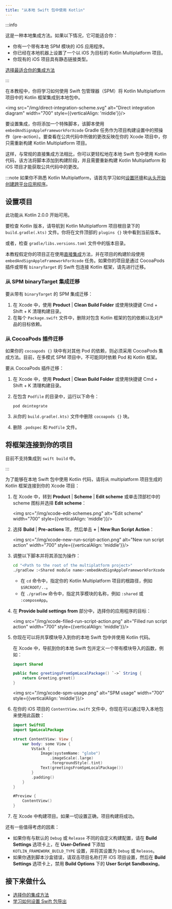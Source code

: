 ```yaml
---
title: "从本地 Swift 包中使用 Kotlin"
---
```

:::info

   这是一种本地集成方法。如果以下情况，它可能适合你：<br/>

   * 你有一个带有本地 SPM 模块的 iOS 应用程序。
   * 你已经在本地机器上设置了一个以 iOS 为目标的 Kotlin Multiplatform 项目。
   * 你现有的 iOS 项目具有静态链接类型。<br/>

   [选择最适合你的集成方法](multiplatform-ios-integration-overview.md)

:::

在本教程中，你将学习如何使用 Swift 包管理器（SPM）将 Kotlin Multiplatform 项目中的 Kotlin 框架集成到本地包中。

<img src="/img/direct-integration-scheme.svg" alt="Direct integration diagram" width="700" style={{verticalAlign: 'middle'}}/>

要设置集成，你将添加一个特殊脚本，该脚本使用 `embedAndSignAppleFrameworkForXcode` Gradle 任务作为项目构建设置中的预操作（pre-action）。要查看在公共代码中所做的更改反映在你的 Xcode 项目中，你只需重新构建 Kotlin Multiplatform 项目。

这样，与常规的直接集成方法相比，你可以更轻松地在本地 Swift 包中使用 Kotlin 代码，该方法将脚本添加到构建阶段，并且需要重新构建 Kotlin Multiplatform 和 iOS 项目才能获取公共代码中的更改。

:::note
如果你不熟悉 Kotlin Multiplatform，请首先学习如何[设置环境](https://www.jetbrains.com/help/kotlin-multiplatform-dev/multiplatform-setup.html)和[从头开始创建跨平台应用程序](https://www.jetbrains.com/help/kotlin-multiplatform-dev/multiplatform-create-first-app.html)。

## 设置项目

此功能从 Kotlin 2.0.0 开始可用。

要检查 Kotlin 版本，请导航到 Kotlin Multiplatform 项目根目录下的 `build.gradle(.kts)` 文件。你将在文件顶部的 `plugins {}` 块中看到当前版本。

或者，检查 `gradle/libs.versions.toml` 文件中的版本目录。

本教程假定你的项目正在使用[直接集成](multiplatform-direct-integration.md)方法，并在项目的构建阶段使用 `embedAndSignAppleFrameworkForXcode` 任务。如果你的项目是通过 CocoaPods 插件或带有 `binaryTarget` 的 Swift 包连接 Kotlin 框架，请先进行迁移。

### 从 SPM binaryTarget 集成迁移

要从带有 `binaryTarget` 的 SPM 集成迁移：

1. 在 Xcode 中，使用 **Product** | **Clean Build Folder** 或使用快捷键 <shortcut>Cmd + Shift + K</shortcut> 清理构建目录。
2. 在每个 `Package.swift` 文件中，删除对包含 Kotlin 框架的包的依赖以及对产品的目标依赖。

### 从 CocoaPods 插件迁移

如果你的 `cocoapods {}` 块中有对其他 Pod 的依赖，则必须采用 CocoaPods 集成方法。目前，在多模式 SPM 项目中，不可能同时依赖 Pod 和 Kotlin 框架。

要从 CocoaPods 插件迁移：

1. 在 Xcode 中，使用 **Product** | **Clean Build Folder** 或使用快捷键 <shortcut>Cmd + Shift + K</shortcut> 清理构建目录。
2. 在包含 `Podfile` 的目录中，运行以下命令：

    ```none
   pod deintegrate
   ```

3. 从你的 `build.gradle(.kts)` 文件中删除 `cocoapods {}` 块。
4. 删除 `.podspec` 和 `Podfile` 文件。

## 将框架连接到你的项目

目前不支持集成到 `swift build` 中。

:::

为了能够在本地 Swift 包中使用 Kotlin 代码，请将从 multiplatform 项目生成的 Kotlin 框架连接到你的 Xcode 项目：

1. 在 Xcode 中，转到 **Product** | **Scheme** | **Edit scheme** 或单击顶部栏中的 scheme 图标并选择 **Edit scheme**：

   <img src="/img/xcode-edit-schemes.png" alt="Edit scheme" width="700" style={{verticalAlign: 'middle'}}/>

2. 选择 **Build** | **Pre-actions** 项，然后单击 **+** | **New Run Script Action**：

   <img src="/img/xcode-new-run-script-action.png" alt="New run script action" width="700" style={{verticalAlign: 'middle'}}/>

3. 调整以下脚本并将其添加为操作：

   ```bash
   cd "<Path to the root of the multiplatform project>"
   ./gradlew :<Shared module name>:embedAndSignAppleFrameworkForXcode 
   ```

   * 在 `cd` 命令中，指定你的 Kotlin Multiplatform 项目的根路径，例如 `$SRCROOT/..`。
   * 在 `./gradlew` 命令中，指定共享模块的名称，例如 `:shared` 或 `:composeApp`。
  
4. 在 **Provide build settings from** 部分中，选择你的应用程序的目标：

   <img src="/img/xcode-filled-run-script-action.png" alt="Filled run script action" width="700" style={{verticalAlign: 'middle'}}/>

5. 你现在可以将共享模块导入到你的本地 Swift 包中并使用 Kotlin 代码。

   在 Xcode 中，导航到你的本地 Swift 包并定义一个带有模块导入的函数，例如：

   ```Swift
   import Shared
   
   public func greetingsFromSpmLocalPackage() `->` String {
       return Greeting.greet()
   }
   ```

   <img src="/img/xcode-spm-usage.png" alt="SPM usage" width="700" style={{verticalAlign: 'middle'}}/>

6. 在你的 iOS 项目的 `ContentView.swift` 文件中，你现在可以通过导入本地包来使用此函数：

   ```Swift
   import SwiftUI
   import SpmLocalPackage
   
   struct ContentView: View {
       var body: some View {
           Vstack {
               Image(systemName: "globe")
                   .imageScale(.large)
                   .foregroundStyle(.tint)
               Text(greetingsFromSpmLocalPackage())
           }
           .padding()
       }
   }
   
   #Preview {
       ContentView()
   }
   ```
   
7. 在 Xcode 中构建项目。如果一切设置正确，项目构建将成功。
   
还有一些值得考虑的因素：

* 如果你有与默认的 `Debug` 或 `Release` 不同的自定义构建配置，请在 **Build Settings** 选项卡上，在 **User-Defined** 下添加 `KOTLIN_FRAMEWORK_BUILD_TYPE` 设置，并将其设置为 `Debug` 或 `Release`。
* 如果你遇到脚本沙盒错误，请双击项目名称打开 iOS 项目设置，然后在 **Build Settings** 选项卡上，禁用 **Build Options** 下的 **User Script Sandboxing**。

## 接下来做什么

* [选择你的集成方法](multiplatform-ios-integration-overview.md)
* [学习如何设置 Swift 包导出](native-spm.md)